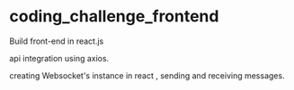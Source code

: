 # coding_challenge_frontend
Build front-end in react.js

api integration using axios.

creating Websocket's instance in react , sending and receiving messages.
